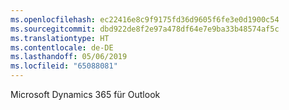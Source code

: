 ```yaml
---
ms.openlocfilehash: ec22416e8c9f9175fd36d9605f6fe3e0d1900c54
ms.sourcegitcommit: dbd922de8f2e97a478df64e7e9ba33b48574af5c
ms.translationtype: HT
ms.contentlocale: de-DE
ms.lasthandoff: 05/06/2019
ms.locfileid: "65088081"
---
```

Microsoft Dynamics 365 für Outlook